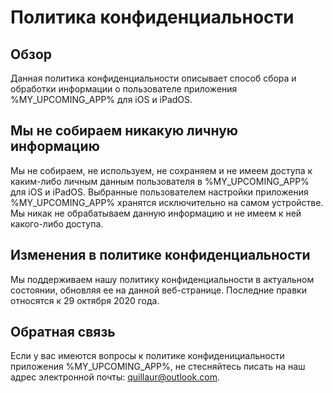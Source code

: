 # Политика конфиденциальности
## Обзор
Данная политика конфиденциальности описывает способ сбора и обработки информации о пользователе приложения %MY_UPCOMING_APP% для iOS и iPadOS.
## Мы не собираем никакую личную информацию
Мы не собираем, не используем, не сохраняем и не имеем доступа к каким-либо личным данным пользователя в %MY_UPCOMING_APP% для iOS и iPadOS.
Выбранные пользователем настройки приложения %MY_UPCOMING_APP% хранятся исключительно на самом устройстве. Мы никак не обрабатываем данную информацию и не имеем к ней какого-либо доступа.
## Изменения в политике конфиденциальности
Мы поддерживаем нашу политику конфиденциальности в актуальном состоянии, обновляя ее на данной веб-странице. Последние правки относятся к 29 октября 2020 года.
## Обратная связь
Если у вас имеются вопросы к политике конфиденициальности приложения %MY_UPCOMING_APP%, не стесняйтесь писать на наш адрес электронной почты: quillaur@outlook.сom.

